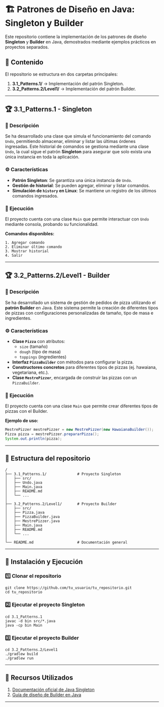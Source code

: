 # 🏗️ Patrones de Diseño en Java: Singleton y Builder

Este repositorio contiene la implementación de los patrones de diseño **Singleton** y **Builder** en Java, demostrados mediante ejemplos prácticos en proyectos separados.

## 📌 Contenido

El repositorio se estructura en dos carpetas principales:

1. **3.1_Patterns.1/** → Implementación del patrón Singleton.
2. **3.2_Patterns.2/Level1/** → Implementación del patrón Builder.

---

## 🏆 3.1_Patterns.1 - Singleton

### 📖 Descripción

Se ha desarrollado una clase que simula el funcionamiento del comando `Undo`, permitiendo almacenar, eliminar y listar las últimas órdenes ingresadas. Este historial de comandos se gestiona mediante una clase `Undo`, la cual sigue el patrón **Singleton** para asegurar que solo exista una única instancia en toda la aplicación.

### ⚙️ Características

- **Patrón Singleton**: Se garantiza una única instancia de `Undo`.
- **Gestión de historial**: Se pueden agregar, eliminar y listar comandos.
- **Simulación de `history` en Linux**: Se mantiene un registro de los últimos comandos ingresados.

### 🚀 Ejecución

El proyecto cuenta con una clase `Main` que permite interactuar con `Undo` mediante consola, probando su funcionalidad.

**Comandos disponibles:**
```
1. Agregar comando
2. Eliminar último comando
3. Mostrar historial
4. Salir
```

---

## 🏆 3.2_Patterns.2/Level1 - Builder

### 📖 Descripción

Se ha desarrollado un sistema de gestión de pedidos de pizza utilizando el **patrón Builder** en Java. Este sistema permite la creación de diferentes tipos de pizzas con configuraciones personalizadas de tamaño, tipo de masa e ingredientes.

### ⚙️ Características

- **Clase `Pizza`** con atributos:
  - `size` (tamaño)
  - `dough` (tipo de masa)
  - `toppings` (ingredientes)
- **Interfaz `PizzaBuilder`** con métodos para configurar la pizza.
- **Constructores concretos** para diferentes tipos de pizzas (ej. hawaiana, vegetariana, etc.).
- **Clase `MestrePizzer`**, encargada de construir las pizzas con un `PizzaBuilder`.

### 🚀 Ejecución

El proyecto cuenta con una clase `Main` que permite crear diferentes tipos de pizzas con el Builder.

**Ejemplo de uso:**
```java
MestrePizzer mestrePizzer = new MestrePizzer(new HawaianaBuilder());
Pizza pizza = mestrePizzer.prepararPizza();
System.out.println(pizza);
```

---

## 📂 Estructura del repositorio

```
/
├── 3.1_Patterns.1/              # Proyecto Singleton
│   ├── src/
│   ├── Undo.java
│   ├── Main.java
│   ├── README.md
│   └── ...
│
├── 3.2_Patterns.2/Level1/       # Proyecto Builder
│   ├── src/
│   ├── Pizza.java
│   ├── PizzaBuilder.java
│   ├── MestrePizzer.java
│   ├── Main.java
│   ├── README.md
│   └── ...
│
└── README.md                    # Documentación general
```

---

## 🚀 Instalación y Ejecución

### 1️⃣ Clonar el repositorio
```
git clone https://github.com/tu_usuario/tu_repositorio.git
cd tu_repositorio
```

### 2️⃣ Ejecutar el proyecto Singleton
```
cd 3.1_Patterns.1
javac -d bin src/*.java
java -cp bin Main
```

### 3️⃣ Ejecutar el proyecto Builder
```
cd 3.2_Patterns.2/Level1
./gradlew build
./gradlew run
```

---

## 📖 Recursos Utilizados

1. [Documentación oficial de Java Singleton](https://refactoring.guru/es/design-patterns/singleton)
2. [Guía de diseño de Builder en Java](https://refactoring.guru/es/design-patterns/builder)

---

